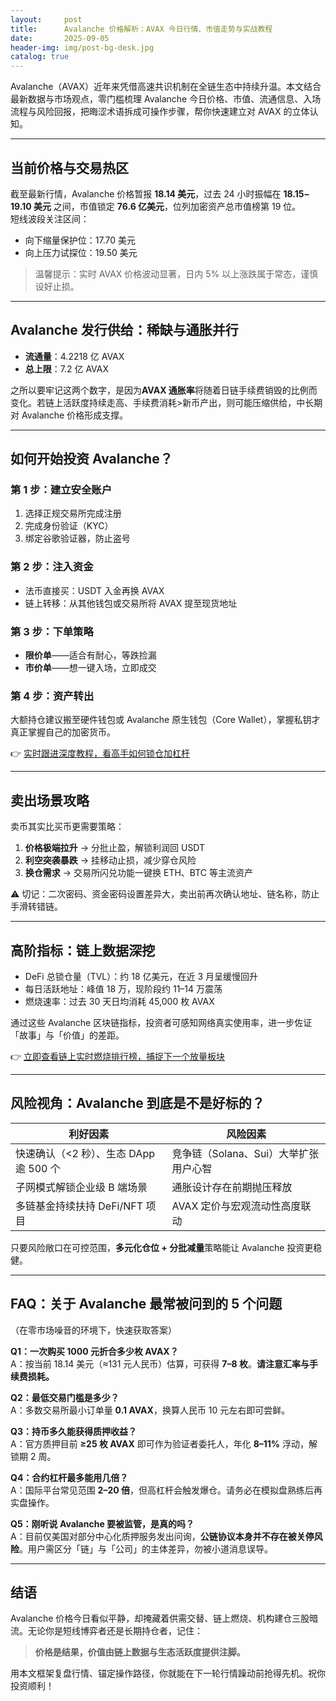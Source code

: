 ```yaml
---
layout:     post
title:      Avalanche 价格解析：AVAX 今日行情、市值走势与实战教程
date:       2025-09-05
header-img: img/post-bg-desk.jpg
catalog: true
---
```


Avalanche（AVAX）近年来凭借高速共识机制在全链生态中持续升温。本文结合最新数据与市场观点，零门槛梳理 Avalanche 今日价格、市值、流通信息、入场流程与风险回报，把晦涩术语拆成可操作步骤，帮你快速建立对 AVAX 的立体认知。

---

## 当前价格与交易热区

截至最新行情，Avalanche 价格暂报 **18.14 美元**，过去 24 小时振幅在 **18.15 – 19.10 美元** 之间，市值锁定 **76.6 亿美元**，位列加密资产总市值榜第 19 位。  
短线波段关注区间：  
- 向下缩量保护位：17.70 美元  
- 向上压力试探位：19.50 美元  

> 温馨提示：实时 AVAX 价格波动显著，日内 5% 以上涨跌属于常态，谨慎设好止损。  

---

## Avalanche 发行供给：稀缺与通胀并行

- **流通量**：4.2218 亿 AVAX  
- **总上限**：7.2 亿 AVAX  

之所以要牢记这两个数字，是因为**AVAX 通胀率**将随着日链手续费销毁的比例而变化。若链上活跃度持续走高、手续费消耗>新币产出，则可能压缩供给，中长期对 Avalanche 价格形成支撑。

---

## 如何开始投资 Avalanche？

### 第 1 步：建立安全账户  
1. 选择正规交易所完成注册  
2. 完成身份验证（KYC）  
3. 绑定谷歌验证器，防止盗号

### 第 2 步：注入资金  
- 法币直接买：USDT 入金再换 AVAX  
- 链上转移：从其他钱包或交易所将 AVAX 提至现货地址  

### 第 3 步：下单策略  
- **限价单**——适合有耐心，等跌捡漏  
- **市价单**——想一键入场，立即成交  

### 第 4 步：资产转出  
大额持仓建议搬至硬件钱包或 Avalanche 原生钱包（Core Wallet），掌握私钥才真正掌握自己的加密货币。

👉 [实时跟进深度教程，看高手如何锁仓加杠杆](https://okxdog.com/)  

---

## 卖出场景攻略

卖币其实比买币更需要策略：  
1. **价格极端拉升** → 分批止盈，解锁利润回 USDT  
2. **利空突袭暴跌** → 挂移动止损，减少穿仓风险  
3. **换仓需求** → 交易所闪兑功能一键换 ETH、BTC 等主流资产  

⚠️ 切记：二次密码、资金密码设置差异大，卖出前再次确认地址、链名称，防止手滑转错链。

---

## 高阶指标：链上数据深挖

- DeFi 总锁仓量（TVL）：约 18 亿美元，在近 3 月呈缓慢回升  
- 每日活跃地址：峰值 18 万，现阶段约 11–14 万震荡  
- 燃烧速率：过去 30 天日均消耗 45,000 枚 AVAX  

通过这些 Avalanche 区块链指标，投资者可感知网络真实使用率，进一步佐证「故事」与「价值」的差距。

👉 [立即查看链上实时燃烧排行榜，捕捉下一个放量板块](https://okxdog.com/)  

---

## 风险视角：Avalanche 到底是不是好标的？

| 利好因素 | 风险因素 |
| --- | --- |
| 快速确认（<2 秒）、生态 DApp 逾 500 个 | 竞争链（Solana、Sui）大举扩张用户心智 |
| 子网模式解锁企业级 B 端场景 | 通胀设计存在前期抛压释放 |
| 多链基金持续扶持 DeFi/NFT 项目 | AVAX 定价与宏观流动性高度联动 |

只要风险敞口在可控范围，**多元化仓位 + 分批减量**策略能让 Avalanche 投资更稳健。

---

## FAQ：关于 Avalanche 最常被问到的 5 个问题  
（在零市场噪音的环境下，快速获取答案）

**Q1：一次购买 1000 元折合多少枚 AVAX？**  
A：按当前 18.14 美元（≈131 元人民币）估算，可获得 **7–8 枚**。**请注意汇率与手续费损耗。**

**Q2：最低交易门槛是多少？**  
A：多数交易所最小订单量 **0.1 AVAX**，换算人民币 10 元左右即可尝鲜。

**Q3：持币多久能获得质押收益？**  
A：官方质押目前 **≥25 枚 AVAX** 即可作为验证者委托人，年化 **8–11%** 浮动，解锁期 2 周。

**Q4：合约杠杆最多能用几倍？**  
A：国际平台常见范围 **2–20 倍**，但高杠杆会触发爆仓。请务必在模拟盘熟练后再实盘操作。

**Q5：刚听说 Avalanche 要被监管，是真的吗？**  
A：目前仅美国对部分中心化质押服务发出问询，**公链协议本身并不存在被关停风险**。用户需区分「链」与「公司」的主体差异，勿被小道消息误导。

---

## 结语

Avalanche 价格今日看似平静，却掩藏着供需交替、链上燃烧、机构建仓三股暗流。无论你是短线博弈者还是长期持仓者，记住：  
> **价格是结果，价值由链上数据与生态活跃度提供注脚。**

用本文框架复盘行情、锚定操作路径，你就能在下一轮行情躁动前抢得先机。祝你投资顺利！